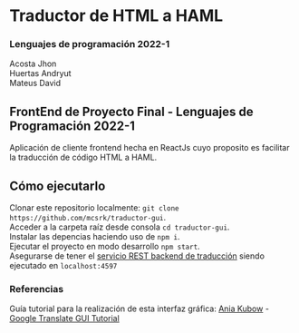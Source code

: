 # Traductor de HTML a HAML
### Lenguajes de programación 2022-1  
Acosta Jhon  
Huertas Andryut  
Mateus David
## FrontEnd de Proyecto Final - Lenguajes de Programación 2022-1
Aplicación de cliente frontend hecha en ReactJs cuyo proposito es facilitar la traducción de código HTML a HAML.

## Cómo ejecutarlo

Clonar este repositorio localmente: `git clone https://github.com/mcsrk/traductor-gui`.  
Acceder a la carpeta raíz desde consola  `cd traductor-gui`.  
Instalar las depencias haciendo uso de `npm i`.  
Ejecutar el proyecto en modo desarrollo `npm start`.  
Asegurarse de tener el [servicio REST backend de traducción](https://github.com/dmateusb/html_to_haml) siendo ejecutado en  `localhost:4597`

### Referencias  
Guía tutorial para la realización de esta interfaz gráfica: [Ania Kubow](https://github.com/kubowania) - [Google Translate GUI Tutorial](https://www.youtube.com/watch?v=aFISwq3wteY&t=420s)